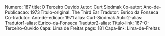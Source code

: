 Numero: 187
title: O Terceiro Ouvido
Autor: Curt Siodmak
Co-autor: 
Ano-de-Publicacao: 1973
Titulo-original: The Third Ear
Tradutor: Eurico da Fonseca
Co-tradutor: 
Ano-de-edicao: 1971
alias: Curt-Siodmak
Autor2-alias: 
Tradutor1-alias: Eurico-da-Fonseca
Tradutor2-alias: 
Titulo-link: 187-O-Terceiro-Ouvido
Capa: Lima de Freitas
pags: 181
Capa-link: Lima-de-Freitas